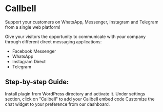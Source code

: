 # Callbell

Support your customers on WhatsApp, Messenger, Instagram and Telegram from a single web platform!

Give your visitors the opportunity to communicate with your company through different direct messaging applications:

- Facebook Messenger
- WhatsApp
- Instagram Direct
- Telegram

## Step-by-step Guide:

Install plugin from WordPress directory and activate it.
Under settings section, click on "Callbell" to add your Callbell embed code
Customize the chat widget to your preference from our dashboard.
